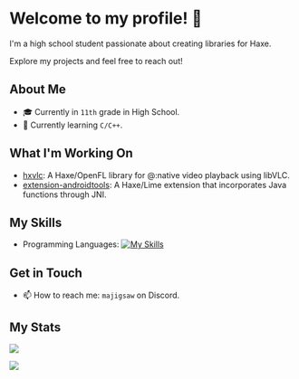 # Welcome to my profile! 👋

I'm a high school student passionate about creating libraries for Haxe.

Explore my projects and feel free to reach out!

## About Me

- 🎓 Currently in `11th` grade in High School.
- 🌱 Currently learning `C/C++`.

## What I'm Working On

- [hxvlc](https://github.com/MAJigsaw77/hxvlc): A Haxe/OpenFL library for @:native video playback using libVLC.
- [extension-androidtools](https://github.com/MAJigsaw77/extension-androidtools): A Haxe/Lime extension that incorporates Java functions through JNI.

## My Skills

- Programming Languages:
  [![My Skills](https://skillicons.dev/icons?i=java,haxe,lua&theme=dark)](https://skillicons.dev)

## Get in Touch

- 📫 How to reach me: `majigsaw` on Discord.

## My Stats

![](https://github-readme-stats.vercel.app/api/top-langs/?username=MAJigsaw77&layout=compact&theme=dark)

![](https://github-readme-streak-stats.herokuapp.com/?user=MAJigsaw77&theme=dark)
